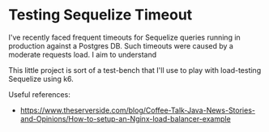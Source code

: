 # Testing Sequelize Timeout
I've recently faced frequent timeouts for Sequelize queries running in production against a Postgres DB. Such timeouts were caused by a moderate requests load. I aim to understand

This little project is sort of a test-bench that I'll use to play with load-testing Sequelize using k6.


Useful references:
- https://www.theserverside.com/blog/Coffee-Talk-Java-News-Stories-and-Opinions/How-to-setup-an-Nginx-load-balancer-example